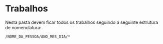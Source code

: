 # Trabalhos

Nesta pasta devem ficar todos os trabalhos seguindo a seguinte estrutura de nomenclatura:

```
/NOME_DA_PESSOA/ANO_MES_DIA/*
```
